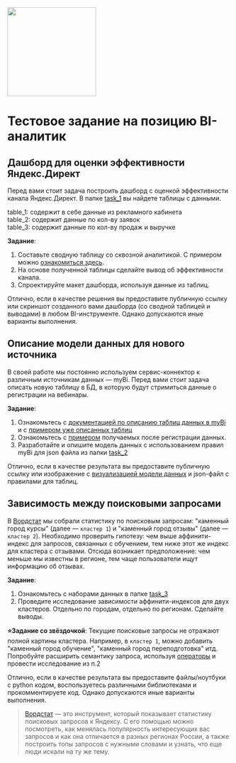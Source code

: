 <img src="https://storage.yandexcloud.net/eduregion-design/logo/eduregion-logo-white.png" width="200px">
<br>


# Тестовое задание на позицию BI-аналитик

## Дашборд для оценки эффективности Яндекс.Директ

Перед вами стоит задача построить дашборд с оценкой эффективности канала Яндекс.Директ. В папке [task_1](https://github.com/ushakov-dm/eduregion-analytics-trial-assignment/tree/main/task_1) вы найдете таблицы с данными. 

table_1: содержит в себе данные из рекламного кабинета<br>
table_2: содержит данные по кол-ву заявок<br>
table_3: содержит данные по кол-ву продаж и выручке

**Задание**:
1. Составьте сводную таблицу со сквозной аналитикой. С примером можно [ознакомиться здесь](https://github.com/ushakov-dm/eduregion-analytics-trial-assignment/tree/main/task_1/example_pivot.md).
2. На основе полученной таблицы сделайте вывод об эффективности канала.
3. Спроектируйте макет дашборда, используя данные из таблиц.

Отлично, если в качестве решения вы предоставите публичную ссылку или скриншот созданного вами дашборда (со сводной таблицей и выводами) в любом BI-инструменте. Однако допускаются иные варианты выполнения.


## Описание модели данных для нового источника

В своей работе мы постоянно используем сервис-коннектор к различным источникам данных — myBi. Перед вами стоит задача описать новую таблицу в БД, в которую будут стримиться данные о регистрации на вебинары.

**Задание**:
1. Ознакомьтесь с [документацией по описанию таблиц данных в myBi](https://docs.mybi.ru/rasshirennye-vozmozhnosti-opisanie-formata-zagruzki-dannyh/) и с [примером уже описанных таблиц](https://docs.mybi.ru/wp-content/uploads/jivosite.zip)
2. Ознакомьтесь с [примером](https://github.com/ushakov-dm/eduregion-analytics-trial-assignment/tree/main/task_2/example.json) получаемых после регистрации данных.
3. Разработайте и опишите модель данных с использованием правил myBi для json файла из папки [task_2](https://github.com/ushakov-dm/eduregion-analytics-trial-assignment/tree/main/task_2)

Отлично, если в качестве результата вы предоставите публичную ссылку или изображение с [визуализацией модели данных](https://github.com/ushakov-dm/eduregion-analytics-trial-assignment/tree/main/task_2/data_model_example.jpg) и json-файл с правилами для таблиц.

## Зависимость между поисковыми запросами

В [Вордстат][wordstat] мы собрали статистику по поисковым запросам: "каменный город курсы" (далее — `кластер 1`) и "каменный город отзывы" (далее — `кластер 2`). Необходимо проверить гипотезу: чем выше аффинити-индекс для запросов, связанных с обучением, тем ниже этот же индекс для кластера с отзывами. Отсюда возникает предположение: чем меньше мы известны в регионе, тем чаще пользователи ищут информацию об отзывах.

**Задание**:
1. Ознакомьтесь с наборами данных в папке [task_3](https://github.com/ushakov-dm/eduregion-analytics-trial-assignment/tree/main/task_3)
2. Проведите исследование зависимости аффинити-индексов для двух кластеров. Отдельно по городам, отдельно по регионам. Сделайте выводы.

**⭐Задание со звёздочкой**:
Текущие поисковые запросы не отражают полной картины кластера. Например, в `кластер 1`, можно добавить "каменный город обучение", "каменный город переподготовка" итд. Попробуйте расширить семантику запроса, используя [операторы][operators] и провести исследование из п.2

Отлично, если в качестве результата вы предоставите файлы/ноутбуки с python кодом, воспользуетесь различными библиотеками и прокомментируете код. Однако допускаются иные варианты выполнения.

>[Вордстат][wordstat] — это инструмент, который показывает статистику поисковых запросов к Яндексу. С его помощью можно посмотреть, как менялась популярность интересующих вас запросов и как она отличается в разных регионах России, а также построить топы запросов с нужными словами и узнать, что еще люди искали на ту же тему.

[wordstat]: https://wordstat-2.yandex.ru/
[operators]: https://yandex.ru/support2/wordstat/ru/content/operators
